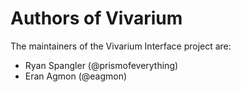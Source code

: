 # Authors of Vivarium

The maintainers of the Vivarium Interface project are:

* Ryan Spangler (@prismofeverything)
* Eran Agmon  (@eagmon)
